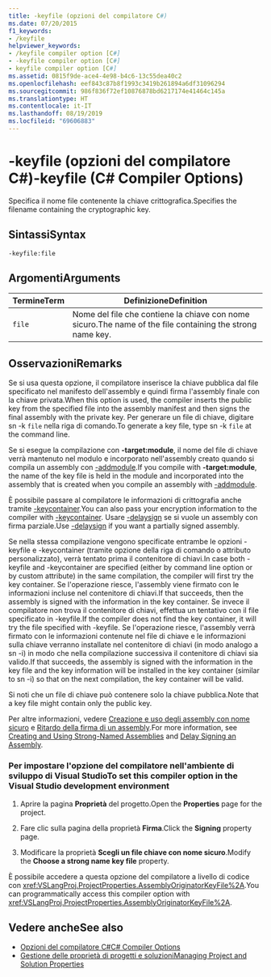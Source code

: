 ```yaml
---
title: -keyfile (opzioni del compilatore C#)
ms.date: 07/20/2015
f1_keywords:
- /keyfile
helpviewer_keywords:
- /keyfile compiler option [C#]
- -keyfile compiler option [C#]
- keyfile compiler option [C#]
ms.assetid: 0815f9de-ace4-4e98-b4c6-13c55dea40c2
ms.openlocfilehash: eef843c87b8f1993c3419b261894a6df31096294
ms.sourcegitcommit: 986f836f72ef10876878bd6217174e41464c145a
ms.translationtype: HT
ms.contentlocale: it-IT
ms.lasthandoff: 08/19/2019
ms.locfileid: "69606883"
---
```

# <a name="-keyfile-c-compiler-options"></a><span data-ttu-id="e0134-102">-keyfile (opzioni del compilatore C#)</span><span class="sxs-lookup"><span data-stu-id="e0134-102">-keyfile (C# Compiler Options)</span></span>
<span data-ttu-id="e0134-103">Specifica il nome file contenente la chiave crittografica.</span><span class="sxs-lookup"><span data-stu-id="e0134-103">Specifies the filename containing the cryptographic key.</span></span>  
  
## <a name="syntax"></a><span data-ttu-id="e0134-104">Sintassi</span><span class="sxs-lookup"><span data-stu-id="e0134-104">Syntax</span></span>  
  
```console  
-keyfile:file  
```  
  
## <a name="arguments"></a><span data-ttu-id="e0134-105">Argomenti</span><span class="sxs-lookup"><span data-stu-id="e0134-105">Arguments</span></span>  
  
|<span data-ttu-id="e0134-106">Termine</span><span class="sxs-lookup"><span data-stu-id="e0134-106">Term</span></span>|<span data-ttu-id="e0134-107">Definizione</span><span class="sxs-lookup"><span data-stu-id="e0134-107">Definition</span></span>|  
|----------|----------------|  
|`file`|<span data-ttu-id="e0134-108">Nome del file che contiene la chiave con nome sicuro.</span><span class="sxs-lookup"><span data-stu-id="e0134-108">The name of the file containing the strong name key.</span></span>|  
  
## <a name="remarks"></a><span data-ttu-id="e0134-109">Osservazioni</span><span class="sxs-lookup"><span data-stu-id="e0134-109">Remarks</span></span>  
 <span data-ttu-id="e0134-110">Se si usa questa opzione, il compilatore inserisce la chiave pubblica dal file specificato nel manifesto dell'assembly e quindi firma l'assembly finale con la chiave privata.</span><span class="sxs-lookup"><span data-stu-id="e0134-110">When this option is used, the compiler inserts the public key from the specified file into the assembly manifest and then signs the final assembly with the private key.</span></span> <span data-ttu-id="e0134-111">Per generare un file di chiave, digitare sn -k `file` nella riga di comando.</span><span class="sxs-lookup"><span data-stu-id="e0134-111">To generate a key file, type sn -k `file` at the command line.</span></span>  
  
 <span data-ttu-id="e0134-112">Se si esegue la compilazione con **-target:module**, il nome del file di chiave verrà mantenuto nel modulo e incorporato nell'assembly creato quando si compila un assembly con [-addmodule](./addmodule-compiler-option.md).</span><span class="sxs-lookup"><span data-stu-id="e0134-112">If you compile with **-target:module**, the name of the key file is held in the module and incorporated into the assembly that is created when you compile an assembly with [-addmodule](./addmodule-compiler-option.md).</span></span>  
  
 <span data-ttu-id="e0134-113">È possibile passare al compilatore le informazioni di crittografia anche tramite [-keycontainer](./keycontainer-compiler-option.md).</span><span class="sxs-lookup"><span data-stu-id="e0134-113">You can also pass your encryption information to the compiler with [-keycontainer](./keycontainer-compiler-option.md).</span></span> <span data-ttu-id="e0134-114">Usare [-delaysign](./delaysign-compiler-option.md) se si vuole un assembly con firma parziale.</span><span class="sxs-lookup"><span data-stu-id="e0134-114">Use [-delaysign](./delaysign-compiler-option.md) if you want a partially signed assembly.</span></span>  
  
 <span data-ttu-id="e0134-115">Se nella stessa compilazione vengono specificate entrambe le opzioni -keyfile e -keycontainer (tramite opzione della riga di comando o attributo personalizzato), verrà tentato prima il contenitore di chiavi.</span><span class="sxs-lookup"><span data-stu-id="e0134-115">In case both -keyfile and -keycontainer are specified (either by command line option or by custom attribute) in the same compilation, the compiler will first try the key container.</span></span> <span data-ttu-id="e0134-116">Se l'operazione riesce, l'assembly viene firmato con le informazioni incluse nel contenitore di chiavi.</span><span class="sxs-lookup"><span data-stu-id="e0134-116">If that succeeds, then the assembly is signed with the information in the key container.</span></span> <span data-ttu-id="e0134-117">Se invece il compilatore non trova il contenitore di chiavi, effettua un tentativo con il file specificato in -keyfile.</span><span class="sxs-lookup"><span data-stu-id="e0134-117">If the compiler does not find the key container, it will try the file specified with -keyfile.</span></span> <span data-ttu-id="e0134-118">Se l'operazione riesce, l'assembly verrà firmato con le informazioni contenute nel file di chiave e le informazioni sulla chiave verranno installate nel contenitore di chiavi (in modo analogo a sn -i) in modo che nella compilazione successiva il contenitore di chiavi sia valido.</span><span class="sxs-lookup"><span data-stu-id="e0134-118">If that succeeds, the assembly is signed with the information in the key file and the key information will be installed in the key container (similar to sn -i) so that on the next compilation, the key container will be valid.</span></span>  
  
 <span data-ttu-id="e0134-119">Si noti che un file di chiave può contenere solo la chiave pubblica.</span><span class="sxs-lookup"><span data-stu-id="e0134-119">Note that a key file might contain only the public key.</span></span>  
  
 <span data-ttu-id="e0134-120">Per altre informazioni, vedere [Creazione e uso degli assembly con nome sicuro](../../../framework/app-domains/create-and-use-strong-named-assemblies.md) e [Ritardo della firma di un assembly](../../../framework/app-domains/delay-sign-assembly.md).</span><span class="sxs-lookup"><span data-stu-id="e0134-120">For more information, see [Creating and Using Strong-Named Assemblies](../../../framework/app-domains/create-and-use-strong-named-assemblies.md) and [Delay Signing an Assembly](../../../framework/app-domains/delay-sign-assembly.md).</span></span>  
  
### <a name="to-set-this-compiler-option-in-the-visual-studio-development-environment"></a><span data-ttu-id="e0134-121">Per impostare l'opzione del compilatore nell'ambiente di sviluppo di Visual Studio</span><span class="sxs-lookup"><span data-stu-id="e0134-121">To set this compiler option in the Visual Studio development environment</span></span>  
  
1. <span data-ttu-id="e0134-122">Aprire la pagina **Proprietà** del progetto.</span><span class="sxs-lookup"><span data-stu-id="e0134-122">Open the **Properties** page for the project.</span></span>  
  
2. <span data-ttu-id="e0134-123">Fare clic sulla pagina della proprietà **Firma**.</span><span class="sxs-lookup"><span data-stu-id="e0134-123">Click the **Signing** property page.</span></span>  
  
3. <span data-ttu-id="e0134-124">Modificare la proprietà **Scegli un file chiave con nome sicuro**.</span><span class="sxs-lookup"><span data-stu-id="e0134-124">Modify the **Choose a strong name key file** property.</span></span>  
  
 <span data-ttu-id="e0134-125">È possibile accedere a questa opzione del compilatore a livello di codice con <xref:VSLangProj.ProjectProperties.AssemblyOriginatorKeyFile%2A>.</span><span class="sxs-lookup"><span data-stu-id="e0134-125">You can programmatically access this compiler option with <xref:VSLangProj.ProjectProperties.AssemblyOriginatorKeyFile%2A>.</span></span>  
  
## <a name="see-also"></a><span data-ttu-id="e0134-126">Vedere anche</span><span class="sxs-lookup"><span data-stu-id="e0134-126">See also</span></span>

- [<span data-ttu-id="e0134-127">Opzioni del compilatore C#</span><span class="sxs-lookup"><span data-stu-id="e0134-127">C# Compiler Options</span></span>](./index.md)
- [<span data-ttu-id="e0134-128">Gestione delle proprietà di progetti e soluzioni</span><span class="sxs-lookup"><span data-stu-id="e0134-128">Managing Project and Solution Properties</span></span>](/visualstudio/ide/managing-project-and-solution-properties)
